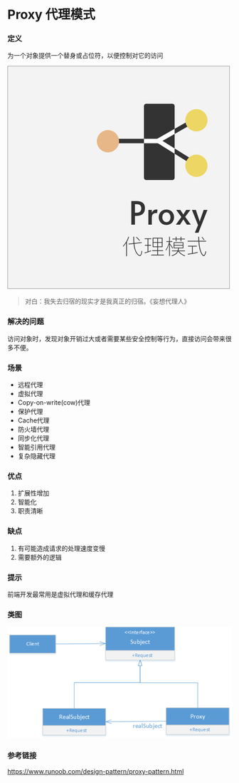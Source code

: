 Proxy 代理模式
====

### 定义    

为一个对象提供一个替身或占位符，以便控制对它的访问


![cover](./ch3_cover.jpg)

> 对白：我失去归宿的现实才是我真正的归宿。《妄想代理人》

### 解决的问题
访问对象时，发现对象开销过大或者需要某些安全控制等行为，直接访问会带来很多不便。

### 场景

* 远程代理
* 虚拟代理
* Copy-on-write(cow)代理
* 保护代理
* Cache代理
* 防火墙代理
* 同步化代理
* 智能引用代理
* 复杂隐藏代理

### 优点
1. 扩展性增加
2. 智能化
3. 职责清晰

### 缺点
1. 有可能造成请求的处理速度变慢
2. 需要额外的逻辑

### 提示

前端开发最常用是虚拟代理和缓存代理


### 类图

![uml](./uml.png)

### 参考链接

https://www.runoob.com/design-pattern/proxy-pattern.html




    


 

